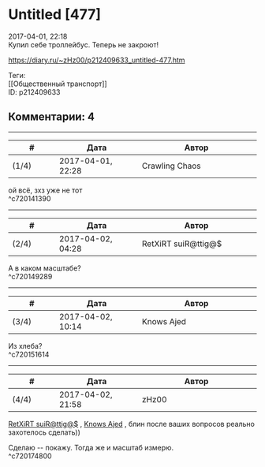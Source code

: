 Untitled [477]
==============

  
2017-04-01, 22:18  
 Купил себе троллейбус. Теперь не закроют!   
  
<https://diary.ru/~zHz00/p212409633_untitled-477.htm>  
  
Теги:  
[[Общественный транспорт]]  
ID: p212409633  


Комментарии: 4
--------------

  


---



|         #         |              Дата              |                     Автор                     |           ID           |
| --- | --- | --- | --- |
| (1/4) | 2017-04-01, 22:28 | Crawling Chaos | c720141390 |

  
 ой всё, зхз уже не тот   
 ^c720141390

---



|         #         |              Дата              |                     Автор                     |           ID           |
| --- | --- | --- | --- |
| (2/4) | 2017-04-02, 04:28 | RetXiRT suiR@ttig@$ | c720149289 |

  
  А в каком масштабе?    
 ^c720149289

---



|         #         |              Дата              |                     Автор                     |           ID           |
| --- | --- | --- | --- |
| (3/4) | 2017-04-02, 10:14 | Knows Ajed | c720151614 |

  
 Из хлеба?   
 ^c720151614

---



|         #         |              Дата              |                     Автор                     |           ID           |
| --- | --- | --- | --- |
| (4/4) | 2017-04-02, 21:58 | zHz00 | c720174800 |

  
  [RetXiRT suiR@ttig@$](http://Hellspawn.diary.ru "Горчичник")  ,  [Knows Ajed](http://Who-Knows-Ajed.diary.ru "Who Knows Ajed?")  , блин после ваших вопросов реально захотелось сделать))   
   
 Сделаю -- покажу. Тогда же и масштаб измерю.   
 ^c720174800
